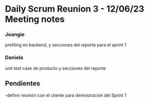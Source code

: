 # Daily Scrum Reunion 3 - 12/06/23 Meeting notes

### Joangie
profiling en backend, y secciones del reporte para el sprint 1

### Daniela
unit test case de producto y secciones del reporte


## Pendientes
-definir reunión con el cliente para demostración del Sprint 1
